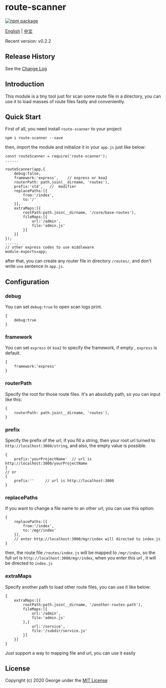 # route-scanner

[![npm package](https://img.shields.io/badge/npm-v0.2.2-brightgreen)](https://www.npmjs.com/package/route-scanner)&nbsp;


[English](README.md) | [中文](docs/cn/readme_cn.md)

Recent version: v0.2.2

## Release History
See the [Change Log](docs/en/changelog.md)

## Introduction
This module is a tiny tool just for scan some route file in a directory, you can use it to load masses of route files fastly and conveniently.

## Quick Start
First of all, you need install `route-scanner` to your project:
```
npm i route-scanner --save
```

then, import the module and initialize it in your `app.js` just like below:
```
const routeScanner = require('route-scanner');
......

routeScanner(app,{
    debug:false,
    framework:'express',    // express or koa2
    routerPath: path.join(__dirname, 'routes'),
    prefix:'std',   //  modifier
    replacePaths:[{
        from:'/index',
        to:'/'
    }],
    extraMaps:[{
        rootPath:path.join(__dirname, '/core/base-routes'),
        fileMaps:[{
            url:'/admin',
            file:'admin.js'
        }]
    }]
});
......
// other express codes to use middleware
module.exports=app;
``` 

after that, you can create any router file in directory `/routes/`, and don't write `use` sentence in `app.js`.  


## Configuration
### debug
You can set `debug:true` to open scan logs print.
```
{
    debug:true
}
```

### framework
You can set `express` or `koa2` to specify the framework, if empty ,
`express` is default.
```
{
    framework:'express'
}
```

### routerPath
Specify the root for those route files. It's an absolutly path, so you can input like this:
```
{
    routerPath: path.join(__dirname, 'routes'),
}
```

### prefix
Specify the prefix of the url, if you fill a string, then your root url turned to `http://localhost:3000/string`, and also, the empty value is possible.
```
{
    prefix:'yourProjectName'  // url is http://localhost:3000/yourProjectName
}
// or 
{
    prefix:''     // url is http://localhost:3000
}
```

### replacePaths
If you want to change a file name to an other url, you can use this option:
```
{
    replacePaths:[{
        from:'/index',
        to:'/mgr/index'
    }],
    // enter http://localhost:3000/mgr/index will directed to index.js
}
```
then, the route file `/routes/index.js` will be mapped to `/mgr/index`,
so the full url is `http://localhost:3000/mgr/index`, when you enter
this url , it will be directed to `index.js`

### extraMaps
Specify another path to load other route files, you can use it like below:
```
{
    extraMaps:[{
        rootPath:path.join(__dirname, '/another-routes-path'),
        fileMaps:[{
            url:'/admin',
            file:'admin.js'
        },{
            url:'/service',
            file:'/subdir/service.js'
        }]
    }]
}
```

Just support a way to mapping file and url, you can use it easily


## License
Copyright (c) 2020 George under the [MIT License](LICENSE)


